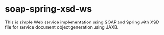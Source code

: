 soap-spring-xsd-ws
==================

This is simple Web service implementation using SOAP and Spring with XSD file for service document object generation using JAXB.
